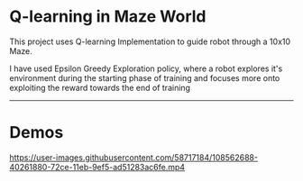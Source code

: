 Q-learning in Maze World<a name="TOP"></a>
===================

This project uses Q-learning Implementation to guide robot through a 10x10 Maze. 

I have used Epsilon Greedy Exploration policy, where a robot explores it's environment during the starting phase of training 
and focuses more onto exploiting the reward towards the end of training

---

Demos <a name="TOP"></a>
===================

https://user-images.githubusercontent.com/58717184/108562688-40261880-72ce-11eb-9ef5-ad51283ac6fe.mp4
